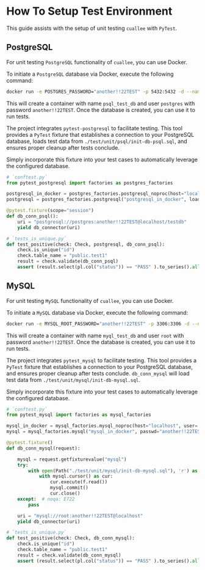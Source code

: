 # How To Setup Test Environment
This guide assists with the setup of unit testing `cuallee` with `PyTest`.

## PostgreSQL

For unit testing `PostgreSQL` functionality of `cuallee`, you can use Docker. 

To initiate a `PostgreSQL` database via Docker, execute the following command:
```sh
docker run -e POSTGRES_PASSWORD="another!!22TEST" -p 5432:5432 -d --name psql_test_db postgres:alpine3.18
```
This will create a container with name `psql_test_db` and user `postgres` with password `another!!22TEST`. Once the database is created, you can use it to run tests.

The project integrates `pytest-postgresql` to facilitate testing. This tool provides a `PyTest` fixture that establishes a connection to your PostgreSQL database, loads test data from `./test/unit/psql/init-db-psql.sql`, and ensures proper cleanup after tests conclude.

Simply incorporate this fixture into your test cases to automatically leverage the configured database.

```python
# `conftest.py`
from pytest_postgresql import factories as postgres_factories

postgresql_in_docker = postgres_factories.postgresql_noproc(host="localhost", user= "postgres", password="another!!22TEST", dbname="testdb")
postgresql = postgres_factories.postgresql("postgresql_in_docker", load=[Path("./test/unit/psql/init-db-psql.sql")])

@pytest.fixture(scope="session")
def db_conn_psql():
    uri = "postgresql://postgres:another!!22TEST@localhost/testdb"
    yield db_connector(uri)

# `tests_is_unique.py`
def test_positive(check: Check, postgresql, db_conn_psql):
    check.is_unique("id")
    check.table_name = "public.test1"
    result = check.validate(db_conn_psql)
    assert (result.select(pl.col("status")) == "PASS" ).to_series().all()
```

## MySQL

For unit testing `MySQL` functionality of `cuallee`, you can use Docker. 

To initiate a `MySQL` database via Docker, execute the following command:
```sh
docker run -e MYSQL_ROOT_PASSWORD="another!!22TEST" -p 3306:3306 -d --name myql_test_db mysql:latest
```
This will create a container with name `myql_test_db` and user `root` with password `another!!22TEST`. Once the database is created, you can use it to run tests.

The project integrates `pytest_mysql` to facilitate testing. This tool provides a `PyTest` fixture that establishes a connection to your PostgreSQL database, and ensures proper cleanup after tests conclude. `db_conn_mysql` will load test data from `./test/unit/mysql/init-db-mysql.sql`.

Simply incorporate this fixture into your test cases to automatically leverage the configured database.

```python
# `conftest.py`
from pytest_mysql import factories as mysql_factories

mysql_in_docker = mysql_factories.mysql_noproc(host="localhost", user= "root")
mysql = mysql_factories.mysql("mysql_in_docker", passwd="another!!22TEST", dbname="public")

@pytest.fixture()
def db_conn_mysql(request):

    mysql = request.getfixturevalue("mysql")
    try:
        with open(Path("./test/unit/mysql/init-db-mysql.sql"), 'r') as f:
            with mysql.cursor() as cur:
                cur.execute(f.read())
                mysql.commit()
                cur.close()
    except:  # noqa: E722
        pass

    uri = "mysql://root:another!!22TEST@localhost"
    yield db_connector(uri)

# `tests_is_unique.py`
def test_positive(check: Check, db_conn_mysql):
    check.is_unique("id")
    check.table_name = "public.test1"
    result = check.validate(db_conn_mysql)
    assert (result.select(pl.col("status")) == "PASS" ).to_series().all()
```